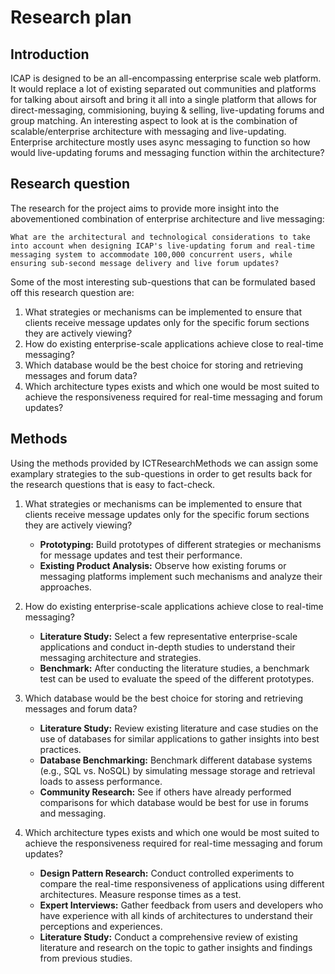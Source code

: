 # Research plan

## Introduction
ICAP is designed to be an all-encompassing enterprise scale web platform. It would replace a lot of existing separated out communities and platforms for talking about airsoft and bring it all into a single platform that allows for direct-messaging, commisioning, buying & selling, live-updating forums and group matching. An interesting aspect to look at is the combination of scalable/enterprise architecture with messaging and live-updating. Enterprise architecture mostly uses async messaging to function so how would live-updating forums and messaging function within the architecture?

## Research question
The research for the project aims to provide more insight into the abovementioned combination of enterprise architecture and live messaging: 
```
What are the architectural and technological considerations to take into account when designing ICAP's live-updating forum and real-time messaging system to accommodate 100,000 concurrent users, while ensuring sub-second message delivery and live forum updates?
```

Some of the most interesting sub-questions that can be formulated based off this research question are:

1. What strategies or mechanisms can be implemented to ensure that clients receive message updates only for the specific forum sections they are actively viewing?
2. How do existing enterprise-scale applications achieve close to real-time messaging?
3. Which database would be the best choice for storing and retrieving messages and forum data?
4. Which architecture types exists and which one would be most suited to achieve the responsiveness required for real-time messaging and forum updates?

<div style="page-break-after: always;"></div>

## Methods
Using the methods provided by ICTResearchMethods we can assign some examplary strategies to the sub-questions in order to get results back for the research questions that is easy to fact-check. 

1. What strategies or mechanisms can be implemented to ensure that clients receive message updates only for the specific forum sections they are actively viewing?
	- **Prototyping:** Build prototypes of different strategies or mechanisms for message updates and test their performance.
	- **Existing Product Analysis:** Observe how existing forums or messaging platforms implement such mechanisms and analyze their approaches.

2. How do existing enterprise-scale applications achieve close to real-time messaging?
	- **Literature Study:** Select a few representative enterprise-scale applications and conduct in-depth studies to understand their messaging architecture and strategies.
	- **Benchmark:** After conducting the literature studies, a benchmark test can be used to evaluate the speed of the different prototypes.

3. Which database would be the best choice for storing and retrieving messages and forum data?
	- **Literature Study:** Review existing literature and case studies on the use of databases for similar applications to gather insights into best practices.
	- **Database Benchmarking:** Benchmark different database systems (e.g., SQL vs. NoSQL) by simulating message storage and retrieval loads to assess performance.
	- **Community Research:** See if others have already performed comparisons for which database would be best for use in forums and messaging.
   
4. Which architecture types exists and which one would be most suited to achieve the responsiveness required for real-time messaging and forum updates?
	- **Design Pattern Research:** Conduct controlled experiments to compare the real-time responsiveness of applications using different architectures. Measure response times as a test.
	- **Expert Interviews:** Gather feedback from users and developers who have experience with all kinds of architectures to understand their perceptions and experiences.
	- **Literature Study:** Conduct a comprehensive review of existing literature and research on the topic to gather insights and findings from previous studies.